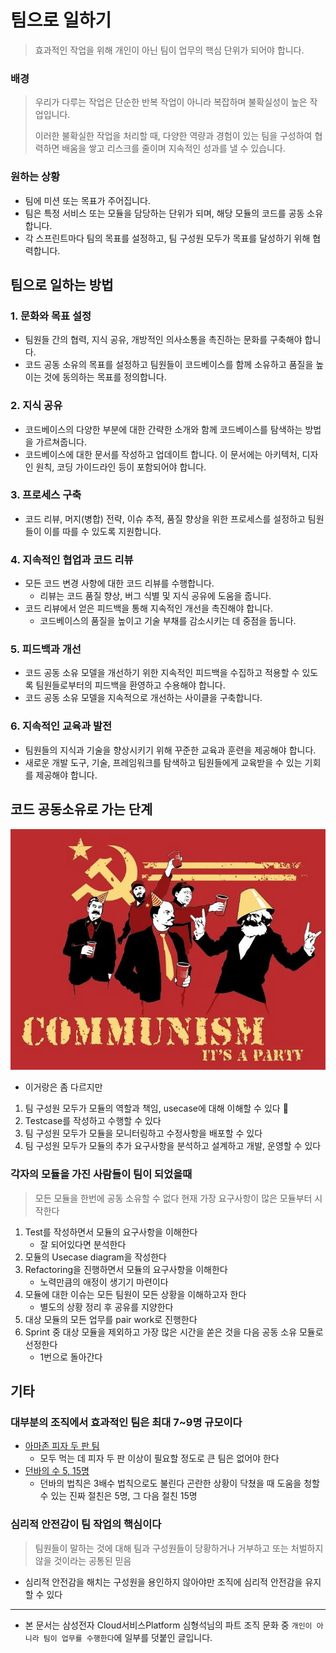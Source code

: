 # 팀으로 일하기
> 효과적인 작업을 위해 개인이 아닌 팀이 업무의 핵심 단위가 되어야 합니다.

### 배경

> 우리가 다루는 작업은 단순한 반복 작업이 아니라 복잡하며 불확실성이 높은 작업입니다. 
> 
> 이러한 불확실한 작업을 처리할 때, 다양한 역량과 경험이 있는 팀을 구성하여 협력하면 배움을 쌓고 리스크를 줄이며 지속적인 성과를 낼 수 있습니다.

### 원하는 상황

* 팀에 미션 또는 목표가 주어집니다.
* 팀은 특정 서비스 또는 모듈을 담당하는 단위가 되며, 해당 모듈의 코드를 공동 소유합니다.
* 각 스프린트마다 팀의 목표를 설정하고, 팀 구성원 모두가 목표를 달성하기 위해 협력합니다.

## 팀으로 일하는 방법
### 1. 문화와 목표 설정
   * 팀원들 간의 협력, 지식 공유, 개방적인 의사소통을 촉진하는 문화를 구축해야 합니다.
   * 코드 공동 소유의 목표를 설정하고 팀원들이 코드베이스를 함께 소유하고 품질을 높이는 것에 동의하는 목표를 정의합니다.
### 2. 지식 공유
   * 코드베이스의 다양한 부분에 대한 간략한 소개와 함께 코드베이스를 탐색하는 방법을 가르쳐줍니다.
   * 코드베이스에 대한 문서를 작성하고 업데이트 합니다. 이 문서에는 아키텍처, 디자인 원칙, 코딩 가이드라인 등이 포함되어야 합니다.
### 3. 프로세스 구축
   * 코드 리뷰, 머지(병합) 전략, 이슈 추적, 품질 향상을 위한 프로세스를 설정하고 팀원들이 이를 따를 수 있도록 지원합니다.
### 4. 지속적인 협업과 코드 리뷰
   * 모든 코드 변경 사항에 대한 코드 리뷰를 수행합니다. 
     * 리뷰는 코드 품질 향상, 버그 식별 및 지식 공유에 도움을 줍니다.
   * 코드 리뷰에서 얻은 피드백을 통해 지속적인 개선을 촉진해야 합니다.
     * 코드베이스의 품질을 높이고 기술 부채를 감소시키는 데 중점을 둡니다.
### 5. 피드백과 개선
   * 코드 공동 소유 모델을 개선하기 위한 지속적인 피드백을 수집하고 적용할 수 있도록 팀원들로부터의 피드백을 환영하고 수용해야 합니다.
   * 코드 공동 소유 모델을 지속적으로 개선하는 사이클을 구축합니다.
### 6. 지속적인 교육과 발전
   * 팀원들의 지식과 기술을 향상시키기 위해 꾸준한 교육과 훈련을 제공해야 합니다.
   * 새로운 개발 도구, 기술, 프레임워크를 탐색하고 팀원들에게 교육받을 수 있는 기회를 제공해야 합니다.

## 코드 공동소유로 가는 단계
![img_1.png](img_1.png)
* 이거랑은 좀 다르지만
1. 팀 구성원 모두가 모듈의 역할과 책임, usecase에 대해 이해할 수 있다 :bug:
2. Testcase를 작성하고 수행할 수 있다
3. 팀 구성원 모두가 모듈을 모니터링하고 수정사항을 배포할 수 있다
4. 팀 구성원 모두가 모듈의 추가 요구사항을 분석하고 설계하고 개발, 운영할 수 있다

### 각자의 모듈을 가진 사람들이 팀이 되었을때
> 모든 모듈을 한번에 공동 소유할 수 없다 현재 가장 요구사항이 많은 모듈부터 시작한다

1. Test를 작성하면서 모듈의 요구사항을 이해한다
   * 잘 되어있다면 분석한다
2. 모듈의 Usecase diagram을 작성한다
3. Refactoring을 진행하면서 모듈의 요구사항을 이해한다
   *  노력만큼의 애정이 생기기 마련이다
4. 모듈에 대한 이슈는 모든 팀원이 모든 상황을 이해하고자 한다
   *  별도의 상황 정리 후 공유를 지양한다
5. 대상 모듈의 모든 업무를 pair work로 진행한다
6. Sprint 중 대상 모듈을 제외하고 가장 많은 시간을 쏟은 것을 다음 공동 소유 모듈로 선정한다
   * 1번으로 돌아간다

## 기타
### 대부분의 조직에서 효과적인 팀은 최대 7~9명 규모이다
* [아마존 피자 두 판 팀](https://aws.amazon.com/ko/executive-insights/content/amazon-two-pizza-team/)
  * 모두 먹는 데 피자 두 판 이상이 필요할 정도로 큰 팀은 없어야 한다
* [던바의 수 5, 15명](https://ko.wikipedia.org/wiki/%EB%8D%98%EB%B0%94%EC%9D%98_%EC%88%98)
  * 던바의 법칙은 3배수 법칙으로도 불린다 곤란한 상황이 닥쳤을 때 도움을 청할 수 있는 진짜 절친은 5명, 그 다음 절친 15명

### 심리적 안전감이 팀 작업의 핵심이다
> 팀원들이 말하는 것에 대해 팀과 구성원들이 당황하거나 거부하고 또는 처벌하지 않을 것이라는 공통된 믿음
  * 심리적 안전감을 해치는 구성원을 용인하지 않아야만 조직에 심리적 안전감을 유지할 수 있다

---
* 본 문서는 삼성전자 Cloud서비스Platform 심형석님의 파트 조직 문화 중 `개인이 아니라 팀이 업무를 수행한다`에 일부를 덧붙인 글입니다.